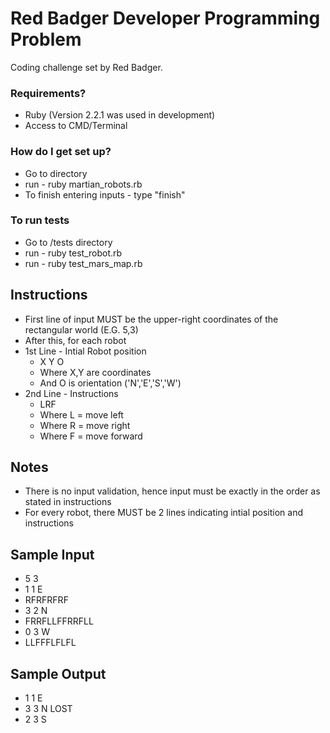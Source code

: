 # Red Badger Developer Programming Problem #
Coding challenge set by Red Badger.

### Requirements? ###

* Ruby (Version 2.2.1 was used in development)
* Access to CMD/Terminal

### How do I get set up? ###

* Go to directory
* run - ruby martian_robots.rb
* To finish entering inputs - type "finish"

### To run tests ###
* Go to /tests directory
* run - ruby test_robot.rb
* run - ruby test_mars_map.rb

## Instructions ##
* First line of input MUST be the upper-right coordinates of the rectangular world (E.G. 5,3)
* After this, for each robot
* 1st Line - Intial Robot position
	* X Y O
	* Where X,Y are coordinates
	* And O is orientation ('N','E','S','W')
* 2nd Line - Instructions
	* LRF
	* Where L = move left
	* Where R = move right
	* Where F = move forward

## Notes ##
* There is no input validation, hence input must be exactly in the order as stated in instructions
* For every robot, there MUST be 2 lines indicating intial position and instructions

## Sample Input ##
* 5 3
* 1 1 E
* RFRFRFRF
* 3 2 N
* FRRFLLFFRRFLL
* 0 3 W
* LLFFFLFLFL

## Sample Output ##
* 1 1 E
* 3 3 N LOST
* 2 3 S